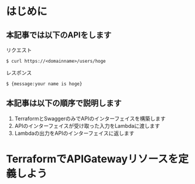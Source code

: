 # はじめに
## 本記事では以下のAPIをします

リクエスト

```
$ curl https://<domainname>/users/hoge
```

レスポンス

```
$ {message:your name is hoge}
```

## 本記事は以下の順序で説明します
1. TerraformとSwaggerのみでAPIのインターフェイスを構築します
2. APIのインターフェイスが受け取った入力をLambdaに渡します
3. Lambdaの出力をAPIのインターフェイスに返します

# TerraformでAPIGatewayリソースを定義しよう

